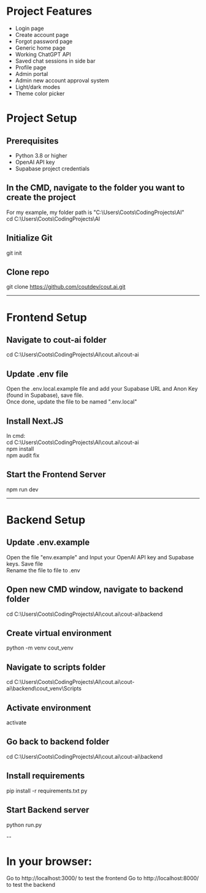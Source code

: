 # Project Features
- Login page
- Create account page
- Forgot password page
- Generic home page
- Working ChatGPT API
- Saved chat sessions in side bar
- Profile page
- Admin portal
- Admin new account approval system
- Light/dark modes
- Theme color picker 


# Project Setup

## Prerequisites
- Python 3.8 or higher
- OpenAI API key
- Supabase project credentials

## In the CMD, navigate to the folder you want to create the project
For my example, my folder path is "C:\Users\Coots\CodingProjects\AI"  
cd C:\Users\Coots\CodingProjects\AI

## Initialize Git
git init

## Clone repo
git clone https://github.com/coutdev/cout.ai.git

---

# Frontend Setup

## Navigate to cout-ai folder
cd C:\Users\Coots\CodingProjects\AI\cout.ai\cout-ai

## Update .env file
Open the .env.local.example file and add your Supabase URL and Anon Key (found in Supabase), save file.  
Once done, update the file to be named ".env.local"  

## Install Next.JS
In cmd:  
cd C:\Users\Coots\CodingProjects\AI\cout.ai\cout-ai  
npm install  
npm audit fix  

## Start the Frontend Server
npm run dev

---

# Backend Setup

## Update .env.example
Open the file "env.example" and Input your OpenAI API key and Supabase keys. Save file  
Rename the file to file to .env

## Open new CMD window, navigate to backend folder
cd C:\Users\Coots\CodingProjects\AI\cout.ai\cout-ai\backend

## Create virtual environment
python -m venv cout_venv

## Navigate to scripts folder
cd C:\Users\Coots\CodingProjects\AI\cout.ai\cout-ai\backend\cout_venv\Scripts

## Activate environment
activate

## Go back to backend folder
cd C:\Users\Coots\CodingProjects\AI\cout.ai\cout-ai\backend

## Install requirements
pip install -r requirements.txt py

## Start Backend server
python run.py

--

# In your browser:  
Go to http://localhost:3000/ to test the frontend
Go to http://localhost:8000/ to test the backend



